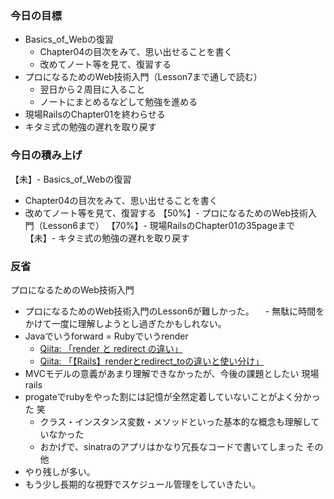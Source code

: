 ### 今日の目標
- Basics_of_Webの復習
  - Chapter04の目次をみて、思い出せることを書く
  - 改めてノート等を見て、復習する
- プロになるためのWeb技術入門（Lesson7まで通しで読む）
  - 翌日から２周目に入ること
  - ノートにまとめるなどして勉強を進める
- 現場RailsのChapter01を終わらせる
- キタミ式の勉強の遅れを取り戻す

### 今日の積み上げ
【未】- Basics_of_Webの復習
  - Chapter04の目次をみて、思い出せることを書く
  - 改めてノート等を見て、復習する
【50%】- プロになるためのWeb技術入門（Lesson6まで）
【70%】- 現場RailsのChapter01の35pageまで
【未】- キタミ式の勉強の遅れを取り戻す

### 反省
プロになるためのWeb技術入門
  - プロになるためのWeb技術入門のLesson6が難しかった。
  　- 無駄に時間をかけて一度に理解しようとし過ぎたかもしれない。
  - Javaでいうforward = Rubyでいうrender
      - [Qiita: 「render と redirect の違い」](https://qiita.com/january108/items/54143581ab1f03deefa1)
      - [Qiita: 「【Rails】renderとredirect_toの違いと使い分け」](https://qiita.com/morikuma709/items/e9146465df2d8a094d78)
  - MVCモデルの意義があまり理解できなかったが、今後の課題としたい
現場rails
  - progateでrubyをやった割には記憶が全然定着していないことがよく分かった 笑
    - クラス・インスタンス変数・メソッドといった基本的な概念も理解していなかった
    - おかげで、sinatraのアプリはかなり冗長なコードで書いてしまった
その他
  - やり残しが多い。
  - もう少し長期的な視野でスケジュール管理をしていきたい。